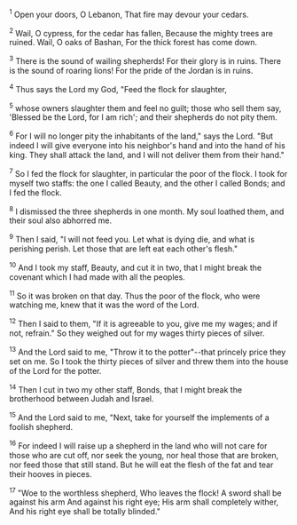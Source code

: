 <sup>1</sup> 
Open your doors, O Lebanon, That fire may devour your cedars. 

<sup>2</sup> 
Wail, O cypress, for the cedar has fallen, Because the mighty trees are ruined. Wail, O oaks of Bashan, For the thick forest has come down. 

<sup>3</sup> 
There is the sound of wailing shepherds! For their glory is in ruins. There is the sound of roaring lions! For the pride of the Jordan is in ruins.

<sup>4</sup> 
Thus says the Lord my God, "Feed the flock for slaughter, 

<sup>5</sup> 
whose owners slaughter them and feel no guilt; those who sell them say, 'Blessed be the Lord, for I am rich'; and their shepherds do not pity them. 

<sup>6</sup> 
For I will no longer pity the inhabitants of the land," says the Lord. "But indeed I will give everyone into his neighbor's hand and into the hand of his king. They shall attack the land, and I will not deliver them from their hand." 

<sup>7</sup> 
So I fed the flock for slaughter, in particular the poor of the flock. I took for myself two staffs: the one I called Beauty, and the other I called Bonds; and I fed the flock. 

<sup>8</sup> 
I dismissed the three shepherds in one month. My soul loathed them, and their soul also abhorred me. 

<sup>9</sup> 
Then I said, "I will not feed you. Let what is dying die, and what is perishing perish. Let those that are left eat each other's flesh." 

<sup>10</sup> 
And I took my staff, Beauty, and cut it in two, that I might break the covenant which I had made with all the peoples. 

<sup>11</sup> 
So it was broken on that day. Thus the poor of the flock, who were watching me, knew that it was the word of the Lord. 

<sup>12</sup> 
Then I said to them, "If it is agreeable to you, give me my wages; and if not, refrain." So they weighed out for my wages thirty pieces of silver. 

<sup>13</sup> 
And the Lord said to me, "Throw it to the potter"--that princely price they set on me. So I took the thirty pieces of silver and threw them into the house of the Lord for the potter. 

<sup>14</sup> 
Then I cut in two my other staff, Bonds, that I might break the brotherhood between Judah and Israel. 

<sup>15</sup> 
And the Lord said to me, "Next, take for yourself the implements of a foolish shepherd. 

<sup>16</sup> 
For indeed I will raise up a shepherd in the land who will not care for those who are cut off, nor seek the young, nor heal those that are broken, nor feed those that still stand. But he will eat the flesh of the fat and tear their hooves in pieces. 

<sup>17</sup> 
"Woe to the worthless shepherd, Who leaves the flock! A sword shall be against his arm And against his right eye; His arm shall completely wither, And his right eye shall be totally blinded."
